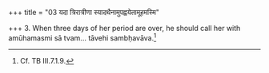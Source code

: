 +++
title = "03 यदा त्रिरात्रीणा स्यादथैनामुपह्वयेतामूहमस्मि"

+++
3. When three days of her period are over, he should call her with amūhamasmi sā tvam... tāvehi sambḥavāva.[^1]  


[^1]: Cf. TB III.7.1.9.

